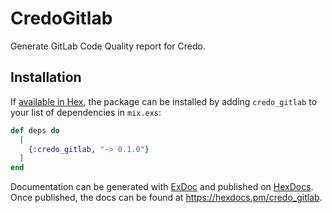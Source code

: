 # CredoGitlab

Generate GitLab Code Quality report for Credo.

## Installation

If [available in Hex](https://hex.pm/docs/publish), the package can be installed
by adding `credo_gitlab` to your list of dependencies in `mix.exs`:

```elixir
def deps do
  [
    {:credo_gitlab, "~> 0.1.0"}
  ]
end
```

Documentation can be generated with [ExDoc](https://github.com/elixir-lang/ex_doc)
and published on [HexDocs](https://hexdocs.pm). Once published, the docs can
be found at <https://hexdocs.pm/credo_gitlab>.

